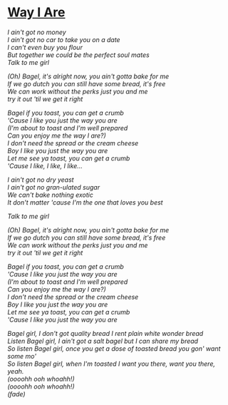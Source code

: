 [Way I Are](https://www.youtube.com/watch?v=U5rLz5AZBIA)
===========

*I ain't got no money*  
*I ain't got no car to take you on a date*  
*I can't even buy you flour*  
*But together we could be the perfect soul mates*  
*Talk to me girl*  

*(Oh) Bagel, it's alright now, you ain't gotta bake for me*  
*If we go dutch you can still have some bread, it's free*  
*We can work without the perks just you and me*  
*try it out 'til we get it right*  

*Bagel if you toast, you can get a crumb*  
*'Cause I like you just the way you are*  
*(I'm about to toast and I'm well prepared*  
*Can you enjoy me the way I are?)*  
*I don't need the spread or the cream cheese*  
*Boy I like you just the way you are*  
*Let me see ya toast, you can get a crumb*  
*'Cause I like, I like, I like...*  

*I ain't got no dry yeast*  
*I ain't got no gran-ulated sugar*  
*We can't bake nothing exotic*  
*It don't matter 'cause I'm the one that loves you best*  

*Talk to me girl*  

*(Oh) Bagel, it's alright now, you ain't gotta bake for me*  
*If we go dutch you can still have some bread, it's free*  
*We can work without the perks just you and me*  
*try it out 'til we get it right*  

*Bagel if you toast, you can get a crumb*  
*'Cause I like you just the way you are*  
*(I'm about to toast and I'm well prepared*  
*Can you enjoy me the way I are?)*  
*I don't need the spread or the cream cheese*  
*Boy I like you just the way you are*  
*Let me see ya toast, you can get a crumb*  
*'Cause I like you just the way you are*  

*Bagel girl, I don't got quality bread I rent plain white wonder bread*  
*Listen Bagel girl, I ain't got a salt bagel but I can share my bread*  
*So listen Bagel girl, once you get a dose of toasted bread you gon' want some mo'*  
*So listen Bagel girl, when I'm toasted I want you there, want you there, yeah.*  
*(oooohh ooh whoahh!)*  
*(oooohh ooh whoahh!)*  
*(fade)*  
